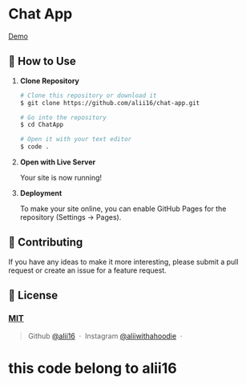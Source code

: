 # Chat App

[Demo](https://alii16.github.io/chat-app/)

## 🚀 How to Use

1.  **Clone Repository**

    ```bash
    # Clone this repository or download it
    $ git clone https://github.com/alii16/chat-app.git

    # Go into the repository
    $ cd ChatApp

    # Open it with your text editor
    $ code .
    ```

2. **Open with Live Server**

    Your site is now running!

3. **Deployment**

    To make your site online, you can enable GitHub Pages for the repository (Settings -> Pages).

## 📝 Contributing

If you have any ideas to make it more interesting, please submit a pull request or create an issue for a feature request.

## 🤝 License

### [MIT](LICENSE)

> Github [@alii16](https://github.com/alii16) &nbsp;&middot;&nbsp;
> Instagram [@aliiwithahoodie](https://instagram.com/aliiwithahoodie) &nbsp;&middot;&nbsp;

# this code belong to alii16
